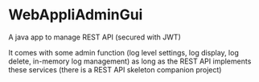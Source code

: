 # WebAppliAdminGui

A java app to manage REST API (secured with JWT)

It comes with some admin function (log level settings, log display, log delete, in-memory log management) as long
as the REST API implements these services (there is a REST API skeleton companion project)
